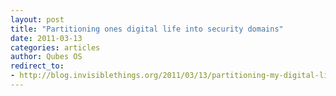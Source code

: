 ```yaml
---
layout: post
title: "Partitioning ones digital life into security domains"
date: 2011-03-13
categories: articles
author: Qubes OS
redirect_to:
- http://blog.invisiblethings.org/2011/03/13/partitioning-my-digital-life-into.html
---
```

